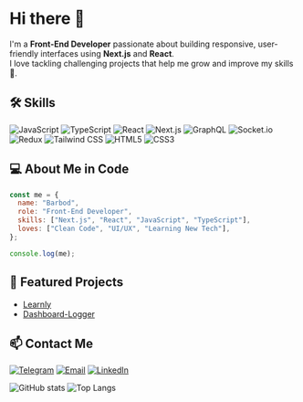# Hi there 👋
I'm a **Front-End Developer** passionate about building responsive, user-friendly interfaces using **Next.js** and **React**.  
I love tackling challenging projects that help me grow and improve my skills 🚀.



## 🛠 Skills
![JavaScript](https://img.shields.io/badge/JavaScript-F7DF1E?logo=javascript&logoColor=black)
![TypeScript](https://img.shields.io/badge/TypeScript-3178C6?logo=typescript&logoColor=white)
![React](https://img.shields.io/badge/React-20232A?logo=react&logoColor=61DAFB)
![Next.js](https://img.shields.io/badge/Next.js-000000?logo=nextdotjs&logoColor=white)
![GraphQL](https://img.shields.io/badge/GraphQL-E10098?logo=graphql&logoColor=white)
![Socket.io](https://img.shields.io/badge/Socket.io-010101?logo=socketdotio&logoColor=white)
![Redux](https://img.shields.io/badge/Redux-764ABC?logo=redux&logoColor=white)
![Tailwind CSS](https://img.shields.io/badge/Tailwind_CSS-38B2AC?logo=tailwind-css&logoColor=white)
![HTML5](https://img.shields.io/badge/HTML5-E34F26?logo=html5&logoColor=white)
![CSS3](https://img.shields.io/badge/CSS3-1572B6?logo=css3&logoColor=white)



## 💻 About Me in Code
```javascript
const me = {
  name: "Barbod",
  role: "Front-End Developer",
  skills: ["Next.js", "React", "JavaScript", "TypeScript"],
  loves: ["Clean Code", "UI/UX", "Learning New Tech"],
};

console.log(me);
```


## 🚀 Featured Projects
- [Learnly](https://github.com/BarbodSh)
- [Dashboard-Logger](https://github.com/BarbodSh)



## 📫 Contact Me
[![Telegram](https://img.shields.io/badge/Telegram-26A5E4?style=for-the-badge&logo=Telegram&logoColor=white)](https://t.me/YourUsername)
[![Email](https://img.shields.io/badge/Email-D14836?style=for-the-badge&logo=Gmail&logoColor=white)](mailto:barbodshirzadi@gmail.com)
[![LinkedIn](https://img.shields.io/badge/LinkedIn-0A66C2?style=for-the-badge&logo=LinkedIn&logoColor=white)](https://t.me/YourUsername)




![GitHub stats](https://github-readme-stats.vercel.app/api?username=BarbodSh&show_icons=true&theme=tokyonight)
![Top Langs](https://github-readme-stats.vercel.app/api/top-langs/?username=BarbodSh&layout=compact)

